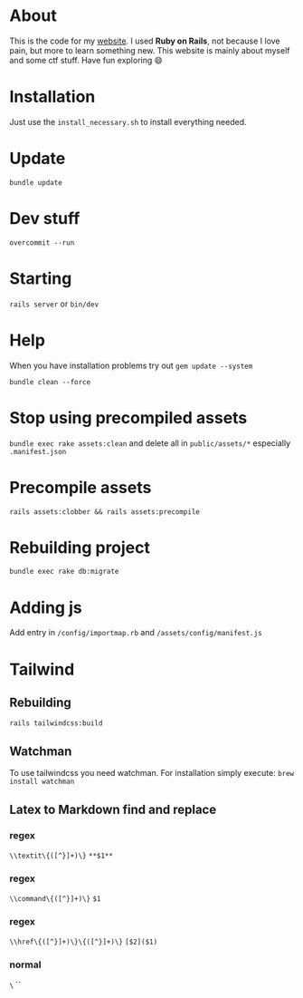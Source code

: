 # About
This is the code for my [website](https://adrianjunge.de).
I used **Ruby on Rails**, not because I love pain, but more to learn something new.
This website is mainly about myself and some ctf stuff.
Have fun exploring :smile:

# Installation
Just use the `install_necessary.sh` to install everything needed.

# Update
`bundle update`

# Dev stuff
`overcommit --run`

# Starting
`rails server` or `bin/dev`

# Help
When you have installation problems try out
`gem update --system`

`bundle clean --force`

# Stop using precompiled assets
`bundle exec rake assets:clean` and delete all in `public/assets/*` especially `.manifest.json`

# Precompile assets
`rails assets:clobber && rails assets:precompile`

# Rebuilding project
`bundle exec rake db:migrate`

# Adding js
Add entry in `/config/importmap.rb` and `/assets/config/manifest.js`

# Tailwind
## Rebuilding
`rails tailwindcss:build`
## Watchman
To use tailwindcss you need watchman. For installation simply execute:
`brew install watchman`

## Latex to Markdown find and replace
### regex
`\\textit\{([^}]+)\}`
`**$1**`
### regex
`\\command\{([^}]+)\}`
`$1`
### regex
`\\href\{([^}]+)\}\{([^}]+)\}`
`[$2]($1)`
### normal
`\`
``
